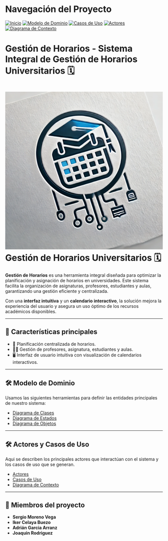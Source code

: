 # Navegación del Proyecto

[![Inicio](https://img.shields.io/badge/Inicio-blue?style=for-the-badge)](https://github.com/srgiom/24-25-IdSw1-SDR)
[![Modelo de Dominio](https://img.shields.io/badge/Modelo%20de%20Dominio-blue?style=for-the-badge)](https://github.com/srgiom/24-25-IdSw1-SDR/tree/901057d0ba8844102acb8f327702c743a86a7e2c/modeloDelDominio/imagenes)
[![Casos de Uso](https://img.shields.io/badge/Casos%20de%20Uso-blue?style=for-the-badge)](https://github.com/srgiom/24-25-IdSw1-SDR/tree/901057d0ba8844102acb8f327702c743a86a7e2c/casosDeUso/imagenes)
[![Actores](https://img.shields.io/badge/Actores-blue?style=for-the-badge)](https://github.com/srgiom/24-25-IdSw1-SDR/blob/901057d0ba8844102acb8f327702c743a86a7e2c/casosDeUso/actores/actores.png)
[![Diagrama de Contexto](https://img.shields.io/badge/Diagrama%20de%20Contexto-blue?style=for-the-badge)](https://github.com/srgiom/24-25-IdSw1-SDR/blob/901057d0ba8844102acb8f327702c743a86a7e2c/casosDeUso/diagramaDeContexto/DiagramaDeContexto.svg)

# Gestión de Horarios - Sistema Integral de Gestión de Horarios Universitarios 🗓️

# ![Gestión de Horarios](logo.png) Gestión de Horarios Universitarios 🗓️

**Gestión de Horarios** es una herramienta integral diseñada para optimizar la planificación y asignación de horarios en universidades. Este sistema facilita la organización de asignaturas, profesores, estudiantes y aulas, garantizando una gestión eficiente y centralizada.  

Con una **interfaz intuitiva** y un **calendario interactivo**, la solución mejora la experiencia del usuario y asegura un uso óptimo de los recursos académicos disponibles.

---

## 🚀 **Características principales**
- 📅 Planificación centralizada de horarios.
- 👩‍🏫 Gestión de profesores, asignatura, estudiantes y aulas.
- 🖥️ Interfaz de usuario intuitiva con visualización de calendarios interactivos.

---

## 🛠️ **Modelo de Dominio**
Usamos las siguientes herramientas para definir las entidades principales de nuestro sistema:
- [Diagrama de Clases](/modeloDelDominio/imagenes/DiagramaDeClases.svg)  
- [Diagrama de Estados](/modeloDelDominio/imagenes/DiagramaDeEstados.svg)  
- [Diagrama de Objetos](/modeloDelDominio/imagenes/DiagramaDeObjetos.svg)

---
## 🛠️ **Actores y Casos de Uso**
Aqui se describen los principales actores que interactúan con el sistema y los casos de uso que se generan.
- [Actores](/casosDeUso/actores/actores.png)  
- [Casos de Uso](/casosDeUso/imagenes)
- [Diagrama de Contexto](/casosDeUso/diagramaDeContexto/DiagramaDeContexto.svg)
---
## 👥 **Miembros del proyecto**
- **Sergio Moreno Vega**
- **Iker Celaya Buezo**
- **Adrián Garcia Arranz**
- **Joaquin Rodriguez**
